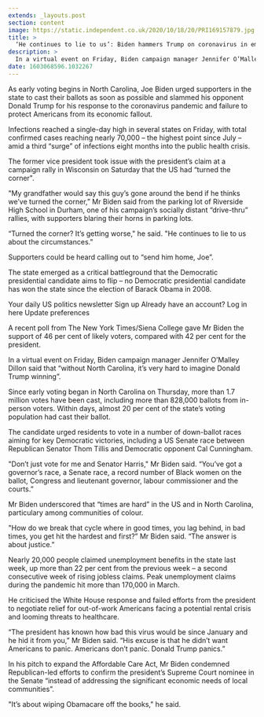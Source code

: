 ```yaml
--- 
extends: _layouts.post 
section: content 
image: https://static.independent.co.uk/2020/10/18/20/PRI169157879.jpg 
title: > 
  ‘He continues to lie to us’: Biden hammers Trump on coronavirus in emerging battleground North Carolina 
description: > 
  In a virtual event on Friday, Biden campaign manager Jennifer O’Malley Dillon said that “without North Carolina, it’s very hard to imagine Donald Trump winning”.Since early voting began in North Carolina on Thursday, more than 1.7 million votes have been cast, including more than 828,000 ballots from in-person voters."Don’t just vote for me and Senator Harris," Mr Biden said."How do we break that cycle where in good times, you lag behind, in bad times, you get hit the hardest and first?” Mr Biden said.“The president has known how bad this virus would be since January and he hid it from you,” Mr Biden said. 
date: 1603068596.1032267 
--- 
```

As early voting begins in North Carolina, Joe Biden urged supporters in the state to cast their ballots as soon as possible and slammed his opponent Donald Trump for his response to the coronavirus pandemic and failure to protect Americans from its economic fallout.

Infections reached a single-day high in several states on Friday, with total confirmed cases reaching nearly 70,000 – the highest point since July – amid a third “surge” of infections eight months into the public health crisis.

The former vice president took issue with the president’s claim at a campaign rally in Wisconsin on Saturday that the US had “turned the corner".

"My grandfather would say this guy’s gone around the bend if he thinks we’ve turned the corner,” Mr Biden said from the parking lot of Riverside High School in Durham, one of his campaign’s socially distant “drive-thru” rallies, with supporters blaring their horns in parking lots.

“Turned the corner? It’s getting worse," he said. "He continues to lie to us about the circumstances."

Supporters could be heard calling out to “send him home, Joe”.

The state emerged as a critical battleground that the Democratic presidential candidate aims to flip – no Democratic presidential candidate has won the state since the election of Barack Obama in 2008.

Your daily US politics newsletter Sign up Already have an account? Log in here Update preferences

A recent poll from The New York Times/Siena College gave Mr Biden the support of 46 per cent of likely voters, compared with 42 per cent for the president.

In a virtual event on Friday, Biden campaign manager Jennifer O’Malley Dillon said that “without North Carolina, it’s very hard to imagine Donald Trump winning”.

Since early voting began in North Carolina on Thursday, more than 1.7 million votes have been cast, including more than 828,000 ballots from in-person voters. Within days, almost 20 per cent of the state’s voting population had cast their ballot.

The candidate urged residents to vote in a number of down-ballot races aiming for key Democratic victories, including a US Senate race between Republican Senator Thom Tillis and Democratic opponent Cal Cunningham.

"Don’t just vote for me and Senator Harris," Mr Biden said. “You’ve got a governor’s race, a Senate race, a record number of Black women on the ballot, Congress and lieutenant governor, labour commissioner and the courts.”

Mr Biden underscored that “times are hard” in the US and in North Carolina, particulary among communities of colour.

"How do we break that cycle where in good times, you lag behind, in bad times, you get hit the hardest and first?” Mr Biden said. “The answer is about justice.”

Nearly 20,000 people claimed unemployment benefits in the state last week, up more than 22 per cent from the previous week – a second consecutive week of rising jobless claims. Peak unemployment claims during the pandemic hit more than 170,000 in March.

He criticised the White House response and failed efforts from the president to negotiate relief for out-of-work Americans facing a potential rental crisis and looming threats to healthcare.

“The president has known how bad this virus would be since January and he hid it from you,” Mr Biden said. “His excuse is that he didn’t want Americans to panic. Americans don’t panic. Donald Trump panics.”

In his pitch to expand the Affordable Care Act, Mr Biden condemned Republican-led efforts to confirm the president’s Supreme Court nominee in the Senate “instead of addressing the significant economic needs of local communities”.

"It’s about wiping Obamacare off the books," he said.